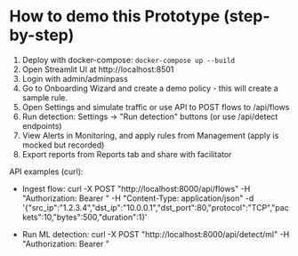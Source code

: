 
# How to demo this Prototype (step-by-step)

1. Deploy with docker-compose: `docker-compose up --build`
2. Open Streamlit UI at http://localhost:8501
3. Login with admin/adminpass
4. Go to Onboarding Wizard and create a demo policy - this will create a sample rule.
5. Open Settings and simulate traffic or use API to POST flows to /api/flows
6. Run detection: Settings -> "Run detection" buttons (or use /api/detect endpoints)
7. View Alerts in Monitoring, and apply rules from Management (apply is mocked but recorded)
8. Export reports from Reports tab and share with facilitator

API examples (curl):
- Ingest flow:
curl -X POST "http://localhost:8000/api/flows" -H "Authorization: Bearer <TOKEN>" -H "Content-Type: application/json" -d '{"src_ip":"1.2.3.4","dst_ip":"10.0.0.1","dst_port":80,"protocol":"TCP","packets":10,"bytes":500,"duration":1}'

- Run ML detection:
curl -X POST "http://localhost:8000/api/detect/ml" -H "Authorization: Bearer <TOKEN>"

